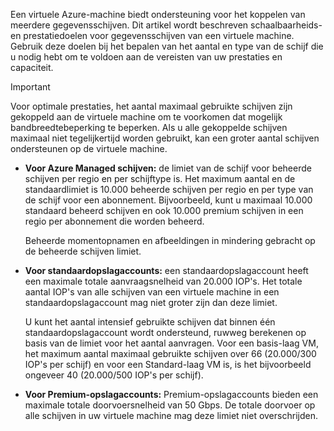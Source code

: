 Een virtuele Azure-machine biedt ondersteuning voor het koppelen van meerdere gegevensschijven. Dit artikel wordt beschreven schaalbaarheids- en prestatiedoelen voor gegevensschijven van een virtuele machine. Gebruik deze doelen bij het bepalen van het aantal en type van de schijf die u nodig hebt om te voldoen aan de vereisten van uw prestaties en capaciteit. 

> [!IMPORTANT]
> Voor optimale prestaties, het aantal maximaal gebruikte schijven zijn gekoppeld aan de virtuele machine om te voorkomen dat mogelijk bandbreedtebeperking te beperken. Als u alle gekoppelde schijven maximaal niet tegelijkertijd worden gebruikt, kan een groter aantal schijven ondersteunen op de virtuele machine.

* **Voor Azure Managed schijven:** de limiet van de schijf voor beheerde schijven per regio en per schijftype is. Het maximum aantal en de standaardlimiet is 10.000 beheerde schijven per regio en per type van de schijf voor een abonnement. Bijvoorbeeld, kunt u maximaal 10.000 standaard beheerd schijven en ook 10.000 premium schijven in een regio per abonnement die worden beheerd.

    Beheerde momentopnamen en afbeeldingen in mindering gebracht op de beheerde schijven limiet.

* **Voor standaardopslagaccounts:** een standaardopslagaccount heeft een maximale totale aanvraagsnelheid van 20.000 IOP's. Het totale aantal IOP's van alle schijven van een virtuele machine in een standaardopslagaccount mag niet groter zijn dan deze limiet.
  
    U kunt het aantal intensief gebruikte schijven dat binnen één standaardopslagaccount wordt ondersteund, ruwweg berekenen op basis van de limiet voor het aantal aanvragen. Voor een basis-laag VM, het maximum aantal maximaal gebruikte schijven over 66 (20.000/300 IOP's per schijf) en voor een Standard-laag VM is, is het bijvoorbeeld ongeveer 40 (20.000/500 IOP's per schijf). 

* **Voor Premium-opslagaccounts:** Premium-opslagaccounts bieden een maximale totale doorvoersnelheid van 50 Gbps. De totale doorvoer op alle schijven in uw virtuele machine mag deze limiet niet overschrijden.


